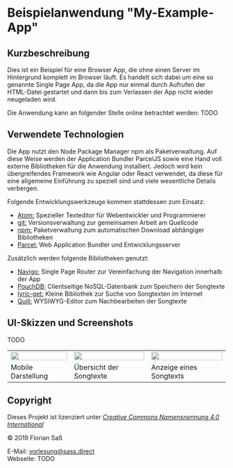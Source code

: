 Beispielanwendung "My-Example-App"
===============================

Kurzbeschreibung
----------------

Dies ist ein Beispiel für eine Browser App, die ohne einen Server
im Hintergrund komplett im Browser läuft. Es handelt sich dabei
um eine so genannte Single Page App, da die App nur einmal durch
Aufrufen der HTML-Datei gestartet und dann bis zum Verlassen der
App nicht wieder neugeladen wird.

Die Anwendung kann an folgender Stelle online betrachtet werden:
TODO

Verwendete Technologien
-----------------------

Die App nutzt den Node Package Manager npm als Paketverwaltung. Auf diese
Weise werden der Application Bundler ParcelJS sowie eine Hand voll externe
Bibliotheken für die Anwendung installiert. Jedoch wird kein übergreifendes
Framework wie Angular oder React verwendet, da diese für eine allgemeine
Einführung zu speziell sind und viele wesentliche Details verbergen.

Folgende Entwicklungswerkzeuge kommen stattdessen zum Einsatz:

 * [Atom:](https://atom.io/) Spezieller Texteditor für Webentwickler und Programmierer
 * [git:](https://git-scm.com/") Versionsverwaltung zur gemeinsamen Arbeit am Quellcode
 * [npm:](https://nodejs.org/") Paketverwaltung zum automatischen Download abhängiger Bibliotheken
 * [Parcel:](https://parceljs.org/") Web Application Bundler und Entwicklungsserver

Zusätzlich werden folgende Bibliotheken genutzt:

 * [Navigo:](https://github.com/krasimir/navigo) Single Page Router zur Vereinfachung der Navigation innerhalb der App
 * [PouchDB:](https://pouchdb.com/") Clientseitige NoSQL-Datenbank zum Speichern der Songtexte
 * [lyric-get:](https://github.com/rhnvrm/lyric-api") Kleine Bibliothek zur Suche von Songtexten im Internet
 * [Quill:](https://quilljs.com/") WYSIWYG-Editor zum Nachbearbeiten der Songtexte

UI-Skizzen und Screenshots
--------------------------

TODO

<table style="max-width: 100%;">
    <tr>
        <td>
            <img src="mockup1.png" style="display: block; width: 100%;" />
        </td>
        <td>
            <img src="mockup2.png" style="display: block; width: 100%;" />
        </td>
        <td>
            <img src="mockup3.png" style="display: block; width: 100%;" />
        </td>
    </tr>
    <tr>
        <td>
            Mobile Darstellung
        </td>
        <td>
            Übersicht der Songtexte
        </td>
        <td>
            Anzeige eines Songtexts
        </td>
    </tr>
</table>

Copyright
---------

Dieses Projekt ist lizenziert unter
[_Creative Commons Namensnennung 4.0 International_](http://creativecommons.org/licenses/by/4.0/)

© 2019 Florian Saß <br/>

E-Mail: [vorlesung@sass.direct](mailto:vorlesung@sass.direct) <br/>
Webseite: TODO
